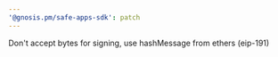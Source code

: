 ```yaml
---
'@gnosis.pm/safe-apps-sdk': patch
---
```


Don't accept bytes for signing, use hashMessage from ethers (eip-191)
